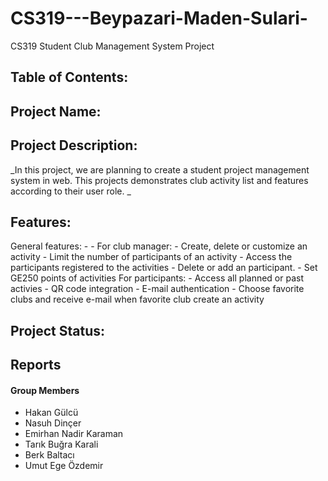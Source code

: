 # CS319---Beypazari-Maden-Sulari-
CS319 Student Club Management System Project

## Table of Contents: 

## Project Name: 

## Project Description:
  _In this project, we are planning to create a student project management system in web. This projects demonstrates club activity list and features according to their user role.  _

## Features:

  General features:
    -
    -
  For club manager: 
    - Create, delete or customize an activity
    - Limit the number of participants of an activity
    - Access the participants registered to the activities
    - Delete or add an participant.
    - Set GE250 points of activities
  For participants:
    - Access all planned or past activies
    - QR code integration
    - E-mail authentication
    - Choose favorite clubs and receive e-mail when favorite club create an activity
    

## Project Status: 

## Reports


#### Group Members
- Hakan Gülcü
- Nasuh Dinçer
- Emirhan Nadir Karaman
- Tarık Buğra Karali
- Berk Baltacı
- Umut Ege Özdemir
